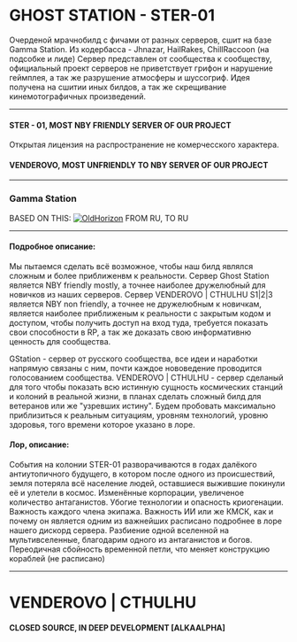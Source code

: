 # GHOST STATION - STER-01
Очерденой мрачнобилд с фичами от разных серверов, сшит на базе Gamma Station.
Из кодербасса - Jhnazar, HailRakes, ChillRaccoon (на подсобке и лиде)
Сервер представлен от сообщества к сообществу, официальный проект серверов не приветствует грифон и нарушение геймплея, а так же разрушение атмосферы и шуссогриф.
Идея получена на сшитии иных билдов, а так же скрещивание кинемотографичных произведений.

---

#### STER - 01, MOST NBY FRIENDLY SERVER OF OUR PROJECT

Открытая лицензия на распространение не комерчесского характера.

#### VENDEROVO, MOST UNFRIENDLY TO NBY SERVER OF OUR PROJECT

---

### Gamma Station
BASED ON THIS:
[![OldHorizon](https://img.shields.io/badge/dynamic/json.svg?label=Discord&uri=https%3A%2F%2Fdiscordapp.com%2Fapi%2Fguilds%2F401030271417188353%2Fwidget.json&query=members.length&colorB=%237289db&suffix=%20online&logo=discord)](https://discord.gg/V92ZHwY)
FROM RU, TO RU

---

#### Подробное описание:
Мы пытаемся сделать всё возможное, чтобы наш билд являлся сложным и более приближенвм к реальности.
Сервер Ghost Station является NBY friendly mostly, а точнее наиболее дружелюбный для новичков из наших серверов.
Сервер VENDEROVO | CTHULHU S1|2|3 является NBY non friendly, а точнее не дружелюбным к новичкам, является наиболее приближеным к реальности с закрытым кодом и доступом, чтобы получить доступ на вход туда, требуется показать свои способности в RP, а так же доказать свою информативню ценность для сообщества.

GStation - сервер от русского сообщества, все идеи и наработки напрямую связаны с ним, почти каждое нововедение проводится голосованием сообщества.
VENDEROVO | CTHULHU - сервер сделаный для того чтобы показать всю истинную сущность космических станций и колоний в реальной жизни, в планах сделать сложный билд для ветеранов или же "узревших истину". Будем пробовать максимально приблизиться к реальным ситуациям, уровням технологий, уровню здоровья, того времени которое указано в лоре.

#### Лор, описание:
События на колонии STER-01 разворачиваются в годах далёкого антиутопичного будущего, в котором после одного из происшествий, земля потеряла всё население людей, оставшиеся выжившие покинули её и улетели в космос.
Изменённые корпорации, увеличеное количество антаганистов. Убогие технологии и опасность криогенации. Важность каждого члена экипажа. Важность ИИ или же КМСК, как и почему он является одним из важнейших расписано подробнее в лоре нашего дискорд сервера.
Разбиение одной вселенной на мультивселенные, благодарим одного из антаганистов и богов. Переодичная сбойность временной петли, что меняет конструкцию кораблей (не расписано)

---

# VENDEROVO | CTHULHU
#### CLOSED SOURCE, IN DEEP DEVELOPMENT [ALKAALPHA]
